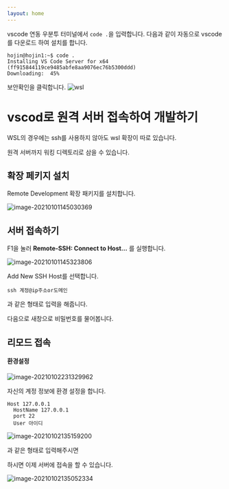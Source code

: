 ```yaml
---
layout: home
---
```


vscode 연동
우분투 터미널에서 `code .`을 입력합니다.
다음과 같이 자동으로 vscode를 다운로드 하여 설치를 합니다.

```
hojin@hojin1:~$ code .
Installing VS Code Server for x64 (ff915844119ce9485abfe8aa9076ec76b5300ddd)
Downloading:  45%
```

보안확인을 클릭합니다.
![wsl](./img/wsl.png)


# vscod로 원격 서버 접속하여 개발하기



WSL의 경우에는 ssh를 사용하지 않아도 wsl 확장이 따로 있습니다.

원격 서버까지 워킹 디렉토리로 삼을 수 있습니다.





## 확장 페키지 설치

Remote Development 확장 패키지를 설치합니다.

![image-20210101145030369](D:\onedrive\강의준비\linux\img\image-20210101145030369.png)



## 서버 접속하기

 F1을 눌러 **Remote-SSH: Connect to Host...** 를 실행합니다. 

![image-20210101145323806](D:\onedrive\강의준비\linux\img\image-20210101145323806.png)



Add New SSH Host를 선택합니다.



```
ssh 계정@ip주소or도메인
```

과 같은 형태로 입력을 해줍니다.



다음으로 새창으로 비밀번호를 물어봅니다.





## 리모드 접속



#### 환경설정

![image-20210102231329962](D:\onedrive\강의준비\linux\img\image-20210102231329962.png)



자신의 계정 정보에 환경 설정을 합니다.

```
Host 127.0.0.1
  HostName 127.0.0.1
  port 22
  User 아이디
```

![image-20210102135159200](D:\onedrive\강의준비\linux\img\image-20210102135159200.png)

과 같은 형태로 입력해주시면 


하시면 이제 서버에 접속을 할 수 있습니다. 


![image-20210102135052334](D:\onedrive\강의준비\linux\img\image-20210102135052334.png)


